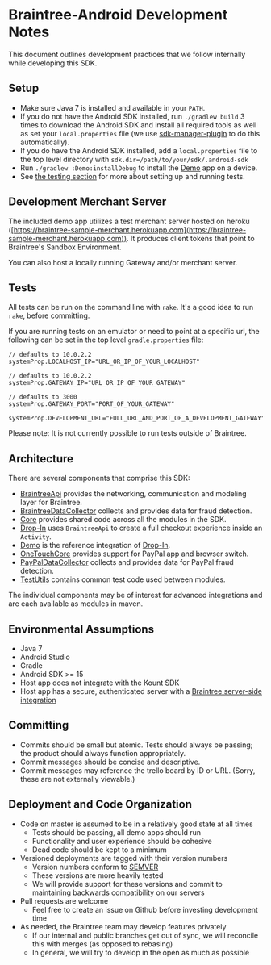 # Braintree-Android Development Notes

This document outlines development practices that we follow internally while developing this SDK.

## Setup

* Make sure Java 7 is installed and available in your `PATH`.
* If you do not have the Android SDK installed, run `./gradlew build` 3 times to download the Android SDK and install all required tools as well as set your `local.properties` file (we use [sdk-manager-plugin](https://github.com/JakeWharton/sdk-manager-plugin) to do this automatically).
* If you do have the Android SDK installed, add a `local.properties` file to the top level directory with `sdk.dir=/path/to/your/sdk/.android-sdk`
* Run `./gradlew :Demo:installDebug` to install the [Demo](Demo) app on a device.
* See [the testing section](#tests) for more about setting up and running tests.

## Development Merchant Server

The included demo app utilizes a test merchant server hosted on heroku ([https://braintree-sample-merchant.herokuapp.com](https://braintree-sample-merchant.herokuapp.com)).
It produces client tokens that point to Braintree's Sandbox Environment.

You can also host a locally running Gateway and/or merchant server.

## Tests

All tests can be run on the command line with `rake`. It's a good idea to run `rake`, before committing.

If you are running tests on an emulator or need to point at a specific url, the following can be set in the top level `gradle.properties` file:

```
// defaults to 10.0.2.2
systemProp.LOCALHOST_IP="URL_OR_IP_OF_YOUR_LOCALHOST"

// defaults to 10.0.2.2
systemProp.GATEWAY_IP="URL_OR_IP_OF_YOUR_GATEWAY"

// defaults to 3000
systemProp.GATEWAY_PORT="PORT_OF_YOUR_GATEWAY"

systemProp.DEVELOPMENT_URL="FULL_URL_AND_PORT_OF_A_DEVELOPMENT_GATEWAY"
```

Please note: It is not currently possible to run tests outside of Braintree.

## Architecture

There are several components that comprise this SDK:

* [BraintreeApi](BraintreeApi) provides the networking, communication and modeling layer for Braintree.
* [BraintreeDataCollector](BraintreeDataCollector) collects and provides data for fraud detection.
* [Core](Core) provides shared code across all the modules in the SDK.
* [Drop-In](Drop-In) uses `BraintreeApi` to create a full checkout experience inside an `Activity`.
* [Demo](Demo) is the reference integration of [Drop-In](Drop-In).
* [OneTouchCore](OneTouchCore) provides support for PayPal app and browser switch.
* [PayPalDataCollector](PayPalDataCollector) collects and provides data for PayPal fraud detection.
* [TestUtils](TestUtils) contains common test code used between modules.

The individual components may be of interest for advanced integrations and are each available as modules in maven.

## Environmental Assumptions

* Java 7
* Android Studio
* Gradle
* Android SDK >= 15
* Host app does not integrate with the Kount SDK
* Host app has a secure, authenticated server with a [Braintree server-side integration](https://developers.braintreepayments.com/android/start/hello-server)

## Committing

* Commits should be small but atomic. Tests should always be passing; the product should always function appropriately.
* Commit messages should be concise and descriptive.
* Commit messages may reference the trello board by ID or URL. (Sorry, these are not externally viewable.)

## Deployment and Code Organization

* Code on master is assumed to be in a relatively good state at all times
  * Tests should be passing, all demo apps should run
  * Functionality and user experience should be cohesive
  * Dead code should be kept to a minimum
* Versioned deployments are tagged with their version numbers
  * Version numbers conform to [SEMVER](http://semver.org)
  * These versions are more heavily tested
  * We will provide support for these versions and commit to maintaining backwards compatibility on our servers
* Pull requests are welcome
  * Feel free to create an issue on Github before investing development time
* As needed, the Braintree team may develop features privately
  * If our internal and public branches get out of sync, we will reconcile this with merges (as opposed to rebasing)
  * In general, we will try to develop in the open as much as possible
